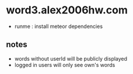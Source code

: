 # word3.alex2006hw.com
  - runme : install meteor dependencies

## notes
  - words without userId will be publicly displayed
  - logged in users will only see own's words
